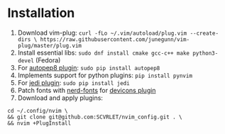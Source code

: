 # Installation

1. Download vim-plug: `curl -fLo ~/.vim/autoload/plug.vim --create-dirs \
    https://raw.githubusercontent.com/junegunn/vim-plug/master/plug.vim`
2. Install essential libs: `sudo dnf install cmake gcc-c++ make python3-devel` (Fedora)
3. For [autopep8 plugin](https://github.com/tell-k/vim-autopep8): `sudo pip install autopep8`
4. Implements support for python plugins: `pip install pynvim`
5. For [jedi plugin](https://github.com/davidhalter/jedi-vim): `sudo pip install jedi`
6. Patch fonts with [nerd-fonts](https://github.com/ryanoasis/nerd-fonts) for [devicons plugin](https://github.com/ryanoasis/vim-devicons)
7. Download and apply plugins: 
```
cd ~/.config/nvim \ 
&& git clone git@github.com:SCVRLET/nvim_config.git . \
&& nvim +PlugInstall
```
